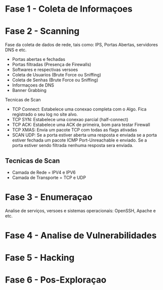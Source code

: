 # Fase 1 - Coleta de Informaçoes

# Fase 2 - Scanning
Fase da coleta de dados de rede, tais como: IPS, Portas Abertas, servidores DNS e etc.

- Portas abertas e fechadas
- Portas filtradas (Presença de Firewalls)
- Softwares e respectivas versoes
- Coleta de Usuarios (Brute Force ou Sniffing)
- Coleta de Senhas (Brute Force ou Sniffing)
- Informaçoes de DNS
- Banner Grabbing

Tecnicas de Scan
- TCP Connect: Estabelece uma conexao completa com o Algo. Fica registrado o seu log no site alvo.
- TCP SYN: Estabelece uma conexao parcial (half-connect)
- TCP ACK: Estabelece uma ACK de primeira, bom para testar Firewall
- TCP XMAS: Envia um pacote TCP com todas as flags ativadas
- SCAN UDP: Se a porta estiver aberta uma resposta e enviada se a porta estiver fechada um pacote ICMP Port-Unreachable e enviado. Se a porta estiver sendo filtrada nenhuma resposta sera enviada.

## Tecnicas de Scan
- Camada de Rede = IPV4 e IPV6
- Camada de Transporte = TCP e UDP

# Fase 3 - Enumeraçao
Analise de serviços, versoes e sistemas operacionais: OpenSSH, Apache e etc.

# Fase 4 - Analise de Vulnerabilidades

# Fase 5 - Hacking

# Fase 6 - Pos-Exploraçao